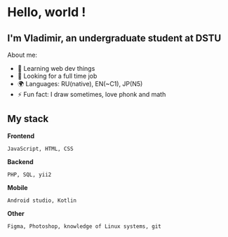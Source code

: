 # Hello, world !

## I'm Vladimir, an undergraduate student at DSTU

About me:
- 🌱 Learning web dev things
- 🎯 Looking for a full time job
- 🌍 Languages: RU(native), EN(~C1), JP(N5) 
- ⚡ Fun fact: I draw sometimes, love phonk and math

## My stack

**Frontend**
```
JavaScript, HTML, CSS
```

**Backend**
```
PHP, SQL, yii2
```

**Mobile**
```
Android studio, Kotlin
```

**Other**
```
Figma, Photoshop, knowledge of Linux systems, git
```
